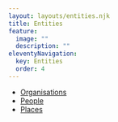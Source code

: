 ```yaml
---
layout: layouts/entities.njk
title: Entities
feature:
  image: ""
  description: ""
eleventyNavigation:
  key: Entities
  order: 4
---
```


- [Organisations](/entities/organisations/)
- [People](/entities/people/)
- [Places](/entities/places/)
